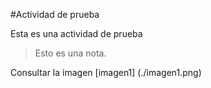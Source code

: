 

#Actividad de prueba

Esta es una actividad de prueba

> Esto es una nota.

Consultar la imagen [imagen1] (./imagen1.png)

